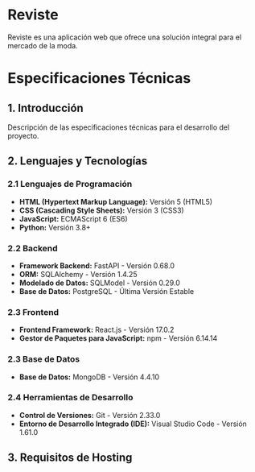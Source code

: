 # Reviste
Reviste es una aplicación web que ofrece una solución integral para el mercado de la moda. 


# Especificaciones Técnicas

## 1. Introducción

Descripción de las especificaciones técnicas para el desarrollo del proyecto. 

## 2. Lenguajes y Tecnologías

### 2.1 Lenguajes de Programación

- **HTML (Hypertext Markup Language):** Versión 5 (HTML5)
- **CSS (Cascading Style Sheets):** Versión 3 (CSS3)
- **JavaScript:** ECMAScript 6 (ES6)
- **Python:** Versión 3.8+

### 2.2 Backend

- **Framework Backend:** FastAPI - Versión 0.68.0
- **ORM:** SQLAlchemy - Versión 1.4.25
- **Modelado de Datos:** SQLModel - Versión 0.29.0
- **Base de Datos:** PostgreSQL - Última Versión Estable

### 2.3 Frontend

- **Frontend Framework:** React.js - Versión 17.0.2
- **Gestor de Paquetes para JavaScript:** npm - Versión 6.14.14

### 2.3 Base de Datos

- **Base de Datos:** MongoDB - Versión 4.4.10

### 2.4 Herramientas de Desarrollo

- **Control de Versiones:** Git - Versión 2.33.0
- **Entorno de Desarrollo Integrado (IDE):** Visual Studio Code - Versión 1.61.0

## 3. Requisitos de Hosting
